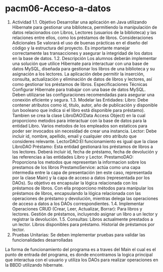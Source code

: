 # pacm06-Acceso-a-datos


1. Actividad
1.1. Objetivo
Desarrollar una aplicación en Java utilizando Hibernate para gestionar una
biblioteca, permitiendo la manipulación de datos relacionados con Libros, Lectores
(usuarios de la biblioteca) y las relaciones entre ellos, como los préstamos de libros.
Consideraciones Adicionales
Se valorará el uso de buenas prácticas en el diseño del código y la estructura del
proyecto.
Es importante manejar correctamente las transacciones y asegurar la integridad de
los datos en la base de datos.
1.2. Descripción
Los alumnos deberán implementar una solución que utilice Hibernate para
interactuar con una base de datos MySQL, diseñada para gestionar los libros de
una biblioteca y su asignación a los lectores. La aplicación debe permitir la
inserción, consulta, actualización y eliminación de datos de libros y lectores, así
como gestionar los préstamos de libros.
Especificaciones Técnicas
Configurar Hibernate para trabajar con una base de datos MySQL. Deben utilizarse
las configuraciones recomendadas para asegurar una conexión eficiente y segura.
1.3. Modelar las Entidades:
Libro: Debe contener atributos como id, titulo, autor, año de publicación y
disponible (un booleano que indica si el libro está disponible para préstamo).
Tambien se crea la clase LibroDAO(Data Access Object) en la cual proporciono metodos para interactuar con la base de datos para la entidad Libro.
Varios metodos de los empleados son estaticos para poder ser invocados sin necesidad de crear una instancia.
Lector: Debe incluir id, nombre, apellido, email y cualquier otro atributo que
consideres relevante.
LectorDAO:El funcionamiento es igual que la clase LibroDAO
Préstamo: Esta entidad gestionará los préstamos de libros a los lectores. Deberá
incluir id, fecha de préstamo, fecha de devolución y las referencias a las entidades
Libro y Lector.
PrestamoDAO: Proporciona los metodos que representan la informacion sobre los prestamos de los libros
PrestamoService: actúa como una capa intermedia entre la capa de presentación (en este caso, representada por la clase Main) y la capa de acceso a datos (representada por los DAOs). Su objetivo es encapsular la lógica relacionada con los préstamos de libros. Con ella proporciono métodos para manipular los préstamos de libros, encapsulando la lógica relacionada con las operaciones de préstamo y devolución, mientras delega las operaciones de acceso a datos a los DAOs correspondientes.
1.4. Implementar Operaciones CRUD (Crear, Leer, Actualizar, Borrar):
Para libros y lectores.
Gestión de préstamos, incluyendo asignar un libro a un lector y registrar la
devolución.
1.5. Consultas:
Libros actualmente prestados a un lector.
Libros disponibles para préstamo.
Historial de préstamos por lector.
6. Pruebas Unitarias:
Se deben implementar pruebas para validar las funcionalidades desarrolladas

La forma de funcionamiento del programa es a traves del Main el cual es el punto de entrada del programa, es donde encontramos la logica principal que interactua con el usuario y utiliza los DAOs para realizar operaciones en la BBDD utilizando hibernate.
